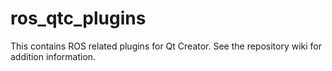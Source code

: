 # ros_qtc_plugins
This contains ROS related plugins for Qt Creator. See the repository wiki for addition information.
